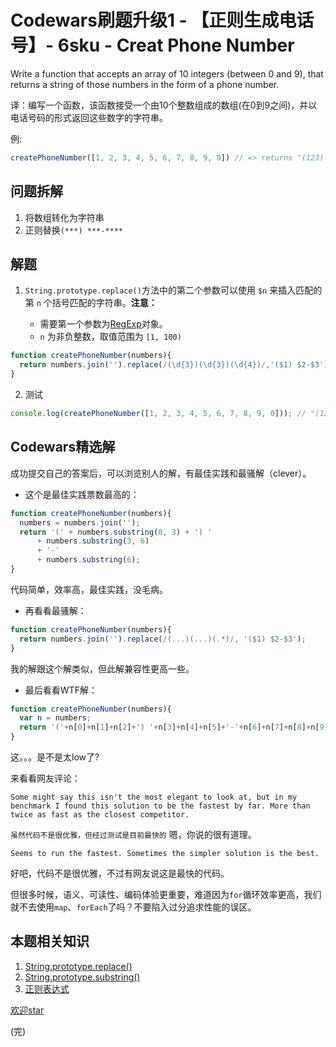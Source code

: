 # Codewars刷题升级1 - 【正则生成电话号】- 6sku - Creat Phone Number
Write a function that accepts an array of 10 integers (between 0 and 9), that returns a string of those numbers in the form of a phone number.

译：编写一个函数，该函数接受一个由10个整数组成的数组(在0到9之间)，并以电话号码的形式返回这些数字的字符串。

例:

```js
createPhoneNumber([1, 2, 3, 4, 5, 6, 7, 8, 9, 0]) // => returns "(123) 456-7890"
```

## 问题拆解
1. 将数组转化为字符串
2. 正则替换`(***) ***-****`

## 解题
1. `String.prototype.replace()`方法中的第二个参数可以使用 `$n` 来插入匹配的第 `n` 个括号匹配的字符串。**注意：**

    - 需要第一个参数为[RegExp](https://developer.mozilla.org/zh-CN/docs/Web/JavaScript/Reference/Global_Objects/RegExp)对象。
    - `n` 为非负整数，取值范围为 `[1, 100)`

```js
function createPhoneNumber(numbers){
  return numbers.join('').replace(/(\d{3})(\d{3})(\d{4})/,'($1) $2-$3')
}
```

2. 测试
```js 
console.log(createPhoneNumber([1, 2, 3, 4, 5, 6, 7, 8, 9, 0])); // "(123) 456-7890"
```

## Codewars精选解
成功提交自己的答案后，可以浏览别人的解，有最佳实践和最骚解（clever）。

- 这个是最佳实践票数最高的：
```js
function createPhoneNumber(numbers){
  numbers = numbers.join('');
  return '(' + numbers.substring(0, 3) + ') ' 
      + numbers.substring(3, 6) 
      + '-' 
      + numbers.substring(6);
}
```
代码简单，效率高，最佳实践，没毛病。

- 再看看最骚解：

```js
function createPhoneNumber(numbers){
  return numbers.join('').replace(/(...)(...)(.*)/, '($1) $2-$3');
}
```

我的解跟这个解类似，但此解兼容性更高一些。

- 最后看看WTF解：

```js
function createPhoneNumber(numbers){
  var n = numbers;
  return '('+n[0]+n[1]+n[2]+') '+n[3]+n[4]+n[5]+'-'+n[6]+n[7]+n[8]+n[9];
}
```

这。。。是不是太low了?

来看看网友评论：
```
Some might say this isn't the most elegant to look at, but in my benchmark I found this solution to be the fastest by far. More than twice as fast as the closest competitor.
```
`虽然代码不是很优雅，但经过测试是目前最快的` 嗯，你说的很有道理。
```
Seems to run the fastest. Sometimes the simpler solution is the best.
```

好吧，代码不是很优雅，不过有网友说这是最快的代码。

但很多时候，语义、可读性、编码体验更重要，难道因为`for`循环效率更高，我们就不去使用`map`、`forEach`了吗？不要陷入过分追求性能的误区。


## 本题相关知识
1. [String.prototype.replace()](https://developer.mozilla.org/zh-CN/docs/Web/JavaScript/Reference/Global_Objects/String/replace)
2. [String.prototype.substring()](https://developer.mozilla.org/zh-CN/docs/Web/JavaScript/Reference/Global_Objects/String/substring)
3. [正则表达式](https://developer.mozilla.org/zh-CN/docs/Web/JavaScript/Guide/Regular_Expressions)

[欢迎star](https://github.com/hiblacker/codewars-daily)

(完)